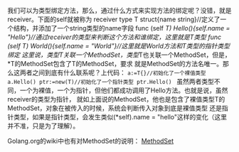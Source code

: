 我们可以为类型绑定方法，那么，通过什么方式来实现方法的绑定呢？没错，就是receiver。下面的self就被称为
receiver
    type T struct{name string}//定义了一个结构，并添加了一个string类型的name字段
    func (self *T) Hello(){self.name = "Hello"}//通过receiver的类型来判断这个方法和谁绑定，这里就是T类型
    func (self T) World(){self.name = "World"}//这里就是World方法和T类型的指针类型绑定
这里说，类型T关联一个MethodSet，类型*T也关联一个MethodSet，但是，*T的MethodSet包含了T的MethodSet，要求
就是MethodSet的方法名唯一。那么这两者之间到底有什么联系呢？上代码：
    `a:=T{}//初始化了一个裸值类型
    a.Hello()
    ptr:=new(T)//初始化了一个指针类型
    ptr.Hello()
    `
虽然两者类型不同，一个为裸值，一个为指针，但他们都成功调用了Hello方法。也就是说，虽然receiver的类型为指针，
就如上面说的MethodSet，他也是包含了裸值类型T的MethodSet，对象在被传入的时候，系统会判断传入对象到底是裸值类型
还是指针类型，如果是指针类型，会发生类似(*self).name = "hello"这样的变化（这里并不准，只是为了理解）。

Golang.org的wiki中也有对MethodSet的说明：
[MethodSet](https://code.google.com/p/go-wiki/wiki/MethodSets)
